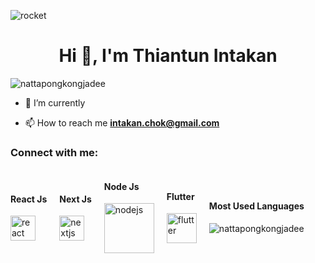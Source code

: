 ![rocket](https://user-images.githubusercontent.com/105087810/195887346-a3406c72-ddce-4af1-9ae5-b4680c403e12.gif)


<h1 align="center">Hi 👋, I'm Thiantun Intakan</h1>
<p align="left"> <img src="https://komarev.com/ghpvc/?username=nattapongkongjadee&label=Profile%20views&color=0e75b6&style=flat" alt="nattapongkongjadee" /> </p>

- 🌱 I’m currently 

- 📫 How to reach me **intakan.chok@gmail.com**

<h3 align="left">Connect with me:</h3>
<p align="left">
</p>


<div style="display: flex; align-items: center;">
  <div style="margin-right: 20px;">
    <h4>React Js</h4>
    <img src="https://img.icons8.com/ultraviolet/40/react--v1.png" width="40" height="40" alt="react" />
  </div>

  <div style="margin-right: 20px;">
    <h4>Next Js</h4>
  <img src="https://upload.wikimedia.org/wikipedia/commons/8/8e/Nextjs-logo.svg" width="40" height="40" alt="nextjs" />
  </div>



  <div style="margin-right: 20px;">
    <h4>Node Js</h4>
    <a href="https://logowik.com/nodejs-vector-logo-4392.html">
      <img src="https://logowik.com/content/uploads/images/nodejs.jpg" width="80" height="80" alt="nodejs" />
    </a>
  </div>

  <div style="margin-right: 20px;">
    <h4>Flutter</h4>
    <img src="https://img.icons8.com/color/48/flutter.png" width="48" height="48" alt="flutter" />
  </div>

  <div>
    <h4>Most Used Languages</h4>
    <img src="https://github-readme-stats.vercel.app/api/top-langs?username=nattapongkongjadee&show_icons=true&locale=en&layout=compact" alt="nattapongkongjadee" />
  </div>
</div>

